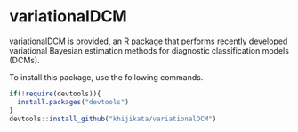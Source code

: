 # variationalDCM
variationalDCM is provided, an R package that performs recently developed variational Bayesian estimation methods for diagnostic classification models (DCMs).

To install this package, use the following commands.

```r
if(!require(devtools)){
  install.packages("devtools")
}
devtools::install_github("khijikata/variationalDCM")
```
